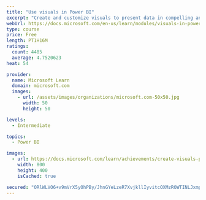 ```yaml
---
title: "Use visuals in Power BI"
excerpt: "Create and customize visuals to present data in compelling and insightful ways."
webUrl: https://docs.microsoft.com/en-us/learn/modules/visuals-in-power-bi/
type: course
price: Free
length: PT1H16M
ratings:
  count: 4485
  average: 4.7520623
heat: 54

provider:
  name: Microsoft Learn
  domain: microsoft.com
  images:
    - url: /assets/images/organizations/microsoft.com-50x50.jpg
      width: 50
      height: 50

levels:
  - Intermediate

topics:
  - Power BI

images:
  - url: https://docs.microsoft.com/learn/achievements/create-visuals-power-bi-desktop-social.png
    width: 800
    height: 400
    isCached: true

secured: "ORlWLVO6+v9mVrX5yOhPBy/JhnGYeLzeR7XvjkllIyvitcOXMzROWTINLJxmpNyz8K+AyeIK6cIKuqOCzCoCFtobPf5H2ILYpJyBjaY+LtyHzUmkBjpv+MnEkHj9s/jR6RW3qWwuyCFiR9kJlG7zB8KhgVySOWMJQjGDbs2O8knxyw8zlAHcbRfoEu495Gw+uqAiiHPKwhWZIK5xEGBI3BFvRcsShLYyDXddTlqJTk5Q3cFek4mYevdVhlAgxj4hZSYDVvv0V+SWrJCQzWEC7cofRa7ye8y5bdo2pBd2pUc65tdhb8E2wLmIrejA7xPoaj6mAw5mA5PC5GMO85OMsDcoeD0CVzvg68cKvDvYrLELBd8HbYL9bWI7ZnPTXNdxZ3OVXMC2RFvAh7GXUiJHOjDUNXahIJDiAS0mgoWAs44=;cIaK6blErRCnVzTW/3QOGA=="
---
```


